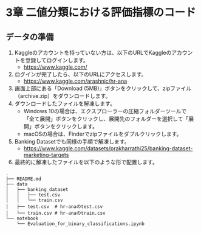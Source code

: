 # 3章 二値分類における評価指標のコード
## データの準備

1. Kaggleのアカウントを持っていない方は、以下のURLでKaggleのアカウントを登録してログインします。
   - https://www.kaggle.com/
2. ログインが完了したら、以下のURLにアクセスします。
   - https://www.kaggle.com/arashnic/hr-ana
3. 画面上部にある「Download (5MB)」ボタンをクリックして、zipファイル（archive.zip）をダウンロードします。
4. ダウンロードしたファイルを解凍します。
   - Windows 10の場合は、エクスプローラーの圧縮フォルダーツールで「全て展開」ボタンをクリックし、展開先のフォルダーを選択して「展開」ボタンをクリックします。
   - macOSの場合は、Finderでzipファイルをダブルクリックします。
5. Banking Datasetでも同様の手順で解凍します。
   - https://www.kaggle.com/datasets/prakharrathi25/banking-dataset-marketing-targets
6. 最終的に解凍したファイルを以下のような形で配置します。

```
.
├── README.md
├── data
│   ├── banking_dataset
│   │   ├── test.csv
│   │   └── train.csv
│   ├── test.csv  # hr-anaのtest.csv
│   └── train.csv # hr-anaのtrain.csv
└── notebook
    └── Evaluation_for_binary_classifications.ipynb
```
